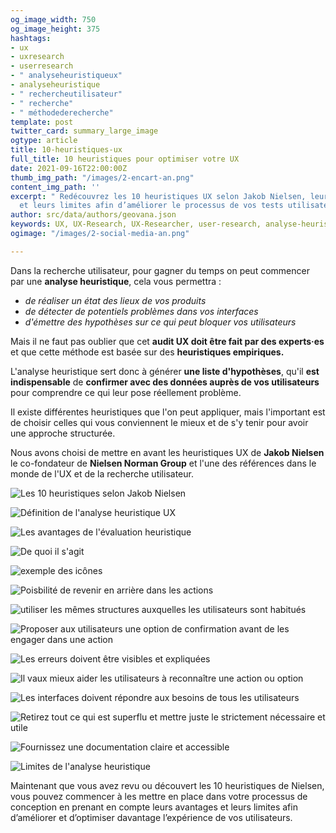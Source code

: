 ```yaml
---
og_image_width: 750
og_image_height: 375
hashtags:
- ux
- uxresearch
- userresearch
- " analyseheuristiqueux"
- analyseheuristique
- " rechercheutilisateur"
- " recherche"
- " méthodederecherche"
template: post
twitter_card: summary_large_image
ogtype: article
title: 10-heuristiques-ux
full_title: 10 heuristiques pour optimiser votre UX
date: 2021-09-16T22:00:00Z
thumb_img_path: "/images/2-encart-an.png"
content_img_path: ''
excerpt: " Redécouvrez les 10 heuristiques UX selon Jakob Nielsen, leurs avantages
  et leurs limites afin d’améliorer le processus de vos tests utilisateurs. "
author: src/data/authors/geovana.json
keywords: UX, UX-Research, UX-Researcher, user-research, analyse-heuristique-ux, analyse-heuristique
ogimage: "/images/2-social-media-an.png"

---
```

Dans la recherche utilisateur, pour gagner du temps on peut commencer par une **analyse heuristique**, cela vous permettra :

* _de réaliser un état des lieux de vos produits_
* _de détecter de potentiels problèmes dans vos interfaces_
* _d'émettre des hypothèses sur ce qui peut bloquer vos utilisateurs_

Mais il ne faut pas oublier que cet **audit UX doit être fait par des experts·es** et que cette méthode est basée sur des **heuristiques empiriques.**

L'analyse heuristique sert donc à générer **une liste d'hypothèses**, qu'il **est indispensable** de **confirmer avec des données auprès de vos utilisateurs** pour comprendre ce qui leur pose réellement problème. 

Il existe différentes heuristiques que l'on peut appliquer, mais l'important est de choisir celles qui vous conviennent le mieux et de s'y tenir pour avoir une approche structurée.

Nous avons choisi de mettre en avant les heuristiques UX de **Jakob Nielsen** le co-fondateur de **Nielsen Norman Group** et l'une des références dans le monde de l'UX et de la recherche utilisateur.

![Les 10 heuristiques selon Jakob Nielsen](/images/1an.png "L'évaluation heuristique en 10 étapes ")

![Définition de l'analyse heuristique UX](/images/2an.png "C'est quoi une évaluation heuristique ? ")

![Les avantages de l'évaluation heuristique ](/images/3an.png "Les avantages ")

![De quoi il s'agit](/images/4an.png "Visibilité de l'état du système")

![exemple des icônes](/images/5an.png "Correspondance entre le système te le monde réel")

![Poisbilité de revenir en arrière dans les actions](/images/6an.png "Liberté d'action de l'utilisateur ")

![utiliser les mêmes structures auxquelles les utilisateurs sont habitués ](/images/7an.png "Cohérence et normes ")

![Proposer aux utilisateurs une option de confirmation avant de les engager dans une action](/images/8an.png "Prévention des erreurs ")

![Les erreurs doivent être visibles et expliquées](/images/9an.png "Erreurs explicites et aide à la réparation")

![Il vaux mieux aider les utilisateurs à reconnaître une action ou option](/images/10an.png "Minimisation de la charge cognitif ")

![Les interfaces doivent répondre aux besoins de tous les utilisateurs  ](/images/11an.png "Flexibilité d'usage et de personnalisation")

![Retirez tout ce qui est superflu et mettre juste le strictement nécessaire et utile ](/images/12an.png "Esthétique et minimalisme ")

![Fournissez une documentation claire et accessible](/images/13an.png "Aide et documentation")

![](/images/14an.png "Limites de l'analyse heuristique ")

Maintenant que vous avez revu ou découvert les 10 heuristiques de Nielsen, vous pouvez commencer à les mettre en place dans votre processus de conception en prenant en compte leurs avantages et leurs limites afin d’améliorer et d’optimiser davantage l’expérience de vos utilisateurs.